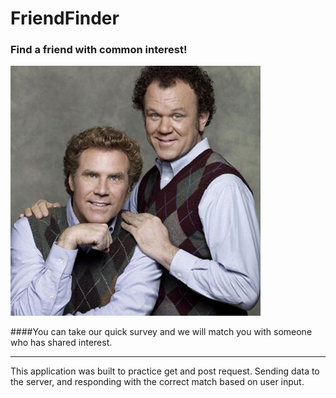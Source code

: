 # FriendFinder


### Find a friend with common interest!

![](/app/public/assets/img/bff.jpeg)

####You can take our quick survey and we will match you with someone who has shared interest.


---


This application was built to practice get and post request.  Sending data to the server, and responding with the correct match based on user input.
